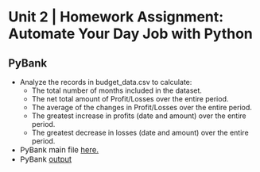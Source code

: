 # Unit 2 | Homework Assignment: Automate Your Day Job with Python

## PyBank
* Analyze the records in budget_data.csv to calculate:
    * The total number of months included in the dataset.
    * The net total amount of Profit/Losses over the entire period.
    * The average of the changes in Profit/Losses over the entire period.
    * The greatest increase in profits (date and amount) over the entire period.
    * The greatest decrease in losses (date and amount) over the entire period.
* <span style ="font-size:15;"> PyBank main file [here.](PyBank/main.ipynb) </span>
* <span style ="font-size:15;"> PyBank [output](PyBank/output.txt)</span>